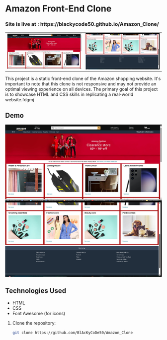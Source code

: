 ﻿# Amazon Front-End Clone
<h3>Site is live at : https://blackycode50.github.io/Amazon_Clone/
</h3>
<table>
  <tr>
    <td style="object-fit: cover;"><img src="ss_1.png" alt="Homepage Screenshot" width="300"/></td>
    <td style="object-fit: cover;"><img src="ss_2.png" alt="Product Page Screenshot" width="300"/></td>
  </tr>
</table>
This project is a static front-end clone of the Amazon shopping website. It's important to note that this clone is not responsive and may not provide an optimal viewing experience on all devices. The primary goal of this project is to showcase HTML and CSS skills in replicating a real-world website.fdgmj

## Demo
![Homepage Screenshot](ss_1.png)
![Product Page Screenshot](ss_2.png)


## Technologies Used

- HTML
- CSS
- Font Awesome (for icons)



1. Clone the repository:

   ```bash
   git clone https://github.com/BlAcKyCoDe50/Amazon_Clone
